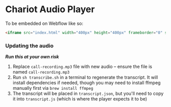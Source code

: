 # Chariot Audio Player

To be embedded on Webflow like so:

```html
<iframe src="index.html" width="400px" height="400px" frameborder="0" scrolling="no"></iframe>
```

### Updating the audio

_**Run this at your own risk**_

1. Replace `call-recording.mp3` file with new audio – ensure the file is named `call-recording.mp3`
2. Run `sh transcribe.sh` in a terminal to regenerate the transcript. It will install dependencies if needed, though you may need to install ffmpeg manually first via `brew install ffmpeg`
3. The transcript will be placed in `transcript.json`, but you'll need to copy it into `transcript.js` (which is where the player expects it to be)